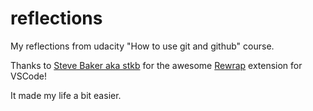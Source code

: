 # reflections
My reflections from udacity "How to use git and github" course.

Thanks to [Steve Baker aka stkb](https://github.com/stkb) for the awesome
[Rewrap](https://github.com/stkb/Rewrap) extension for VSCode!

It made my life a bit easier.
